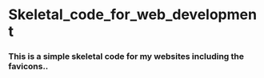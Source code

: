 # Skeletal_code_for_web_development

### This is a simple skeletal code for my websites including the favicons..
